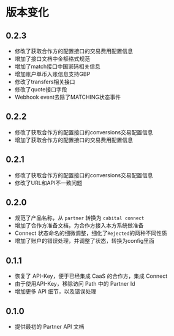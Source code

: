 # 版本变化

## 0.2.3

- 修改了获取合作方的配置接口的交易费用配置信息
- 增加了接口文档中金额格式规范
- 增加了match接口中国家码相关信息
- 增加账户单币入账信息支持GBP
- 修改了transfers相关接口
- 修改了quote接口字段
- Webhook event去除了MATCHING状态事件

## 0.2.2

- 修改了获取合作方的配置接口的conversions交易配置信息
- 增加了获取合作方的配置接口的交易费用配置信息

## 0.2.1

- 修改了获取合作方的配置接口的conversions交易配置信息
- 修改了URL和API不一致问题

## 0.2.0

- 规范了产品名称，从 `partner` 转换为 `cabital connect`
- 增加了合作方准备文档，为合作方接入本方系统做准备
- Connect 状态命名的细微调整，细化了`Rejected`的两种不同性质
- 增加了账户的错误处理，并调整了状态，转换为config里面

## 0.1.1

- 恢复了 API-Key，便于已经集成 CaaS 的合作方，集成 Connect
- 由于使用API-Key，移除访问 Path 中的 Partner Id
- 增加更多 API 细节，以及错误处理

## 0.1.0

- 提供最初的 Partner API 文档
